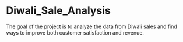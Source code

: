 # Diwali_Sale_Analysis
The goal of the project is to analyze the data from Diwali sales and find ways to improve both customer satisfaction and revenue.

